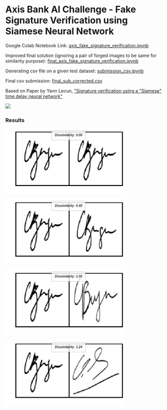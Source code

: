 # Axis Bank AI Challenge - Fake Signature Verification using Siamese Neural Network
Google Colab Notebook Link: [axis_fake_signature_verification.ipynb](https://colab.research.google.com/drive/10nJkzOW5IND4-TZtqhplMlz39ROIMqrc)

Improved final solution (ignoring a pair of forged images to be same for similarity purpose): [final_axis_fake_signature_verification.ipynb](https://colab.research.google.com/drive/1KbCRD3PTEMLvnw91TxAaWlc9cxeVjOEZ)

Generating csv file on a given test dataset: [submission_csv.ipynb](https://github.com/ajinkyaT/AxisBank_AI_Challenge/blob/master/Forged_Signature_Verification/submission_csv.ipynb)

Final csv submission: [final_sub_corrected.csv](https://github.com/ajinkyaT/AxisBank_AI_Challenge/blob/master/Forged_Signature_Verification/final_sub_corrected.csv)

Based on Paper by Yann Lecun, ["Signature verification using a "Siamese" time delay neural network"](https://papers.nips.cc/paper/769-signature-verification-using-a-siamese-time-delay-neural-network.pdf)


![](https://i.stack.imgur.com/j7mj1.png)

### Results


![](/Forged_Signature_Verification/images/same.png)

![](/Forged_Signature_Verification/images/same_person.png)

![](/Forged_Signature_Verification/images/forged.png)

![](/Forged_Signature_Verification/images/different.png)
